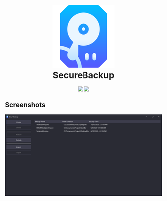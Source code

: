 <h1 align="center">
  <br>
    <img src="./.github/icon.png" width="200">
  <br>
    SecureBackup
  <br>
</h1>

<p align="center">
  <a>
    <img src="https://badgen.net/badge/icon/Windows%20%7C%20.NET%20Core%203.1?icon=windows&label">
  </a>
  <a>
    <img src="https://badgen.net/badge/icon/Visual%20Studio%202019?icon=visualstudio&label">
  </a>
</p>

## Screenshots

![](./.github/screenshots/0.png)
